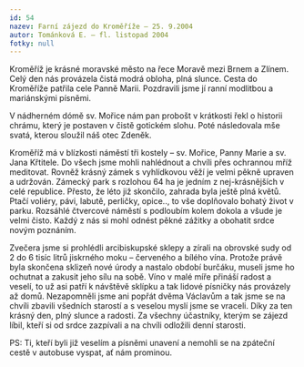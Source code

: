 ```yaml
---
id: 54
nazev: Farní zájezd do Kroměříže – 25. 9.2004
autor: Tománková E. – fl. listopad 2004
fotky: null
---
```

Kroměříž je krásné moravské město na řece Moravě mezi Brnem a Zlínem. Celý den nás provázela čistá modrá obloha, plná slunce. Cesta do Kroměříže patřila cele Panně Marii. Pozdravili jsme jí ranní modlitbou a mariánskými písněmi.
<p>
V nádherném dómě sv. Mořice nám pan probošt v krátkosti řekl o historii chrámu, který je postaven v čistě gotickém slohu. Poté následovala mše svatá, kterou sloužil náš otec Zdeněk.
<p>
Kroměříž má v blízkosti náměstí tři kostely – sv. Mořice, Panny Marie a sv. Jana Křtitele. Do všech jsme mohli nahlédnout a chvíli přes ochrannou mříž meditovat. Rovněž krásný zámek s vyhlídkovou věží je velmi pěkně upraven a udržován. Zámecký park s rozlohou 64 ha je jedním z nej-krásnějších v celé republice. Přesto, že léto již skončilo, zahrada byla ještě plná květů. Ptačí voliéry, pávi, labutě, perličky, opice.., to vše doplňovalo bohatý život v parku. Rozsáhlé čtvercové náměstí s podloubím kolem dokola a všude je velmi čisto. Každý z nás si mohl odnést pěkné zážitky a obohatit srdce novým poznáním. 
<p>
Zvečera jsme si prohlédli arcibiskupské sklepy a zírali na obrovské sudy od 2 do 6 tisíc litrů jiskrného moku – červeného a bílého vína. Protože právě byla skončena sklizeň nové úrody a nastalo období  burčáku, museli  jsme  ho  ochutnat a zakusit  jeho  sílu  na sobě. Víno v malé míře  přináší  radost a veselí, to už asi patří k návštěvě sklípku a tak lidové písničky nás provázely až domů. Nezapomněli jsme ani popřát dvěma Václavům a tak jsme se na chvíli zbavili všedních starostí a s veselou myslí jsme se vraceli. Díky za ten krásný den, plný slunce a radosti. Za všechny účastníky, kterým se zájezd líbil, kteří si od srdce zazpívali a na chvíli odložili denní starosti.
<p>
PS: Ti, kteří byli již veselím a písněmi unavení a nemohli se na zpáteční cestě v autobuse vyspat, ať nám prominou.
